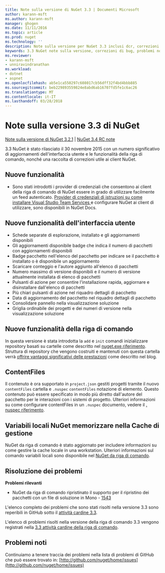 ```yaml
---
title: Note sulla versione di NuGet 3.3 | Documenti Microsoft
author: karann-msft
ms.author: karann-msft
manager: ghogen
ms.date: 11/11/2016
ms.topic: article
ms.prod: nuget
ms.technology: ''
description: Note sulla versione per NuGet 3.3 inclusi dcr, correzioni di bug, le funzionalità aggiunte e problemi noti.
keywords: 3.3 NuGet note sulla versione, correzioni di bug, problemi noti, aggiunta di funzionalità, eseguire
ms.reviewer:
- karann-msft
- unniravindranathan
ms.workload:
- dotnet
- aspnet
ms.openlocfilehash: ab5e1ca550297c608017cb56dff32f4bd4bbb885
ms.sourcegitcommit: beb229893559824e8abd6ab16707fd5fe1c6ac26
ms.translationtype: MT
ms.contentlocale: it-IT
ms.lasthandoff: 03/28/2018
---
```

# <a name="nuget-33-release-notes"></a>Note sulla versione 3.3 di NuGet

[Note sulla versione di NuGet 3.2.1](../release-notes/nuget-3.2.1.md) | [NuGet 3.4 RC note](../release-notes/nuget-3.4-RC.md)

3.3 NuGet è stato rilasciato il 30 novembre 2015 con un numero significativo di aggiornamenti dell'interfaccia utente e le funzionalità della riga di comando, nonché una raccolta di correzioni utile ai client NuGet.

## <a name="new-features"></a>Nuove funzionalità

* Sono stati introdotti i provider di credenziali che consentono ai client della riga di comando di NuGet essere in grado di utilizzare facilmente un feed autenticato. [Provider di credenziali di istruzioni su come installare Visual Studio Team Services ](../api/nuget-exe-credential-providers.md) e configurare NuGet ai client di utilizzare, sono disponibili in NuGet Docs.

## <a name="new-user-interface-features"></a>Nuove funzionalità dell'interfaccia utente

* Schede separate di esplorazione, installato e gli aggiornamenti disponibili
* Gli aggiornamenti disponibile badge che indica il numero di pacchetti con aggiornamenti disponibili
* Badge pacchetto nell'elenco del pacchetto per indicare se il pacchetto è installato o è disponibile un aggiornamento
* Scaricare conteggio e l'autore aggiunto all'elenco di pacchetti
* Numero massimo di versione disponibili e il numero di versione attualmente installata di elenco di pacchetti
* Pulsanti di azione per consentire l'installazione rapida, aggiornare e disinstallare dall'elenco di pacchetti
* Più chiari pulsanti di azione nel riquadro dettagli di pacchetto
* Data di aggiornamento del pacchetto nel riquadro dettagli di pacchetto
* Consolidare pannello nella visualizzazione soluzione
* Griglia ordinabile dei progetti e dei numeri di versione nella visualizzazione soluzione

## <a name="new-command-line-features"></a>Nuove funzionalità della riga di comando

In questa versione è stata introdotta la `add` e `init` comandi inizializzare repository basati su cartelle come descritto nel [nuget.exe riferimento](../tools/nuget-exe-cli-reference.md). Struttura di repository che vengono costruiti e mantenuti con questa cartella verrà [offrire vantaggi significativi delle prestazioni](http://blog.nuget.org/20150922/Accelerate-Package-Source.html) come descritto nel blog.

## <a name="contentfiles"></a>ContentFiles

Il contenuto è ora supportato in `project.json` gestiti progetti tramite il nuovo `contentFiles` cartella e `.nuspec` `contentFiles` notazione di elemento.  Questo contenuto può essere specificato in modo più diretto dall'autore del pacchetto per le interazioni con i sistemi di progetto.  Ulteriori informazioni su come configurare contentFiles in un `.nuspec` documento, vedere il [. nuspec riferimento](../reference/nuspec.md).

## <a name="nuget-locals-cache-management"></a>Variabili locali NuGet memorizzare nella Cache di gestione

NuGet da riga di comando è stato aggiornato per includere informazioni su come gestire la cache locale in una workstation.  Ulteriori informazioni sul comando variabili locali sono disponibile nel [NuGet da riga di comando](../tools/cli-ref-locals.md).

## <a name="fixed-issues"></a>Risoluzione dei problemi

**Problemi rilevanti**

* NuGet da riga di comando ripristinato il supporto per il ripristino dei pacchetti con un file di soluzione in Mono - [1543](https://github.com/NuGet/Home/issues/1543)

L'elenco completo dei problemi che sono stati risolti nella versione 3.3 sono reperibili in GitHub sotto il [attività cardine 3.3](https://github.com/NuGet/Home/issues?q=is%3Aissue+milestone%3A3.3.0+is%3Aclosed).

L'elenco di problemi risolti nella versione della riga di comando 3.3 vengono registrati nella [3.3 attività cardine della riga di comando](https://github.com/NuGet/Home/issues?q=is%3Aissue+is%3Aclosed+milestone%3A3.3.0-commandline).

## <a name="known-issues"></a>Problemi noti

Continuiamo a tenere traccia dei problemi nella lista di problemi di GitHub che può essere trovato in: [http://github.com/nuget/home/issues](http://github.com/nuget/home/issues)